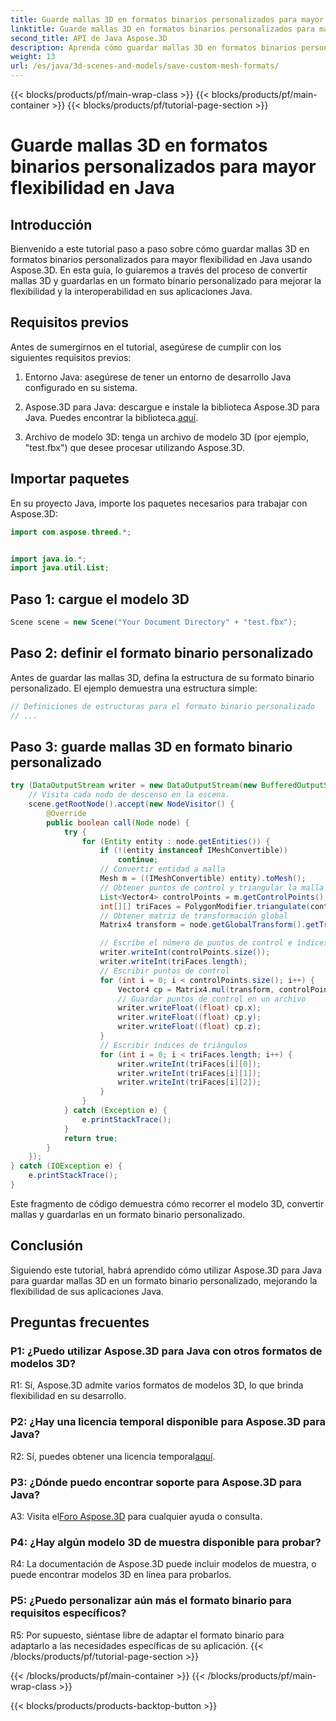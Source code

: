 ```yaml
---
title: Guarde mallas 3D en formatos binarios personalizados para mayor flexibilidad en Java
linktitle: Guarde mallas 3D en formatos binarios personalizados para mayor flexibilidad en Java
second_title: API de Java Aspose.3D
description: Aprenda cómo guardar mallas 3D en formatos binarios personalizados usando Aspose.3D para Java. Mejore la flexibilidad en las aplicaciones Java con este tutorial paso a paso.
weight: 13
url: /es/java/3d-scenes-and-models/save-custom-mesh-formats/
---
```


{{< blocks/products/pf/main-wrap-class >}}
{{< blocks/products/pf/main-container >}}
{{< blocks/products/pf/tutorial-page-section >}}

# Guarde mallas 3D en formatos binarios personalizados para mayor flexibilidad en Java

## Introducción

Bienvenido a este tutorial paso a paso sobre cómo guardar mallas 3D en formatos binarios personalizados para mayor flexibilidad en Java usando Aspose.3D. En esta guía, lo guiaremos a través del proceso de convertir mallas 3D y guardarlas en un formato binario personalizado para mejorar la flexibilidad y la interoperabilidad en sus aplicaciones Java.

## Requisitos previos

Antes de sumergirnos en el tutorial, asegúrese de cumplir con los siguientes requisitos previos:

1. Entorno Java: asegúrese de tener un entorno de desarrollo Java configurado en su sistema.

2.  Aspose.3D para Java: descargue e instale la biblioteca Aspose.3D para Java. Puedes encontrar la biblioteca.[aquí](https://releases.aspose.com/3d/java/).

3. Archivo de modelo 3D: tenga un archivo de modelo 3D (por ejemplo, "test.fbx") que desee procesar utilizando Aspose.3D.

## Importar paquetes

En su proyecto Java, importe los paquetes necesarios para trabajar con Aspose.3D:

```java
import com.aspose.threed.*;


import java.io.*;
import java.util.List;
```

## Paso 1: cargue el modelo 3D

```java
Scene scene = new Scene("Your Document Directory" + "test.fbx");
```

## Paso 2: definir el formato binario personalizado

Antes de guardar las mallas 3D, defina la estructura de su formato binario personalizado. El ejemplo demuestra una estructura simple:

```java
// Definiciones de estructuras para el formato binario personalizado
// ...
```

## Paso 3: guarde mallas 3D en formato binario personalizado

```java
try (DataOutputStream writer = new DataOutputStream(new BufferedOutputStream(new FileOutputStream("Your Document Directory" + "Save3DMeshesInCustomBinaryFormat_out")))) {
    // Visita cada nodo de descenso en la escena.
    scene.getRootNode().accept(new NodeVisitor() {
        @Override
        public boolean call(Node node) {
            try {
                for (Entity entity : node.getEntities()) {
                    if (!(entity instanceof IMeshConvertible))
                        continue;
                    // Convertir entidad a malla
                    Mesh m = ((IMeshConvertible) entity).toMesh();
                    // Obtener puntos de control y triangular la malla.
                    List<Vector4> controlPoints = m.getControlPoints();
                    int[][] triFaces = PolygonModifier.triangulate(controlPoints, m.getPolygons());
                    // Obtener matriz de transformación global
                    Matrix4 transform = node.getGlobalTransform().getTransformMatrix();

                    // Escribe el número de puntos de control e índices de triángulos.
                    writer.writeInt(controlPoints.size());
                    writer.writeInt(triFaces.length);
                    // Escribir puntos de control
                    for (int i = 0; i < controlPoints.size(); i++) {
                        Vector4 cp = Matrix4.mul(transform, controlPoints.get(i));
                        // Guardar puntos de control en un archivo
                        writer.writeFloat((float) cp.x);
                        writer.writeFloat((float) cp.y);
                        writer.writeFloat((float) cp.z);
                    }
                    // Escribir índices de triángulos
                    for (int i = 0; i < triFaces.length; i++) {
                        writer.writeInt(triFaces[i][0]);
                        writer.writeInt(triFaces[i][1]);
                        writer.writeInt(triFaces[i][2]);
                    }
                }
            } catch (Exception e) {
                e.printStackTrace();
            }
            return true;
        }
    });
} catch (IOException e) {
    e.printStackTrace();
}
```

Este fragmento de código demuestra cómo recorrer el modelo 3D, convertir mallas y guardarlas en un formato binario personalizado.

## Conclusión

Siguiendo este tutorial, habrá aprendido cómo utilizar Aspose.3D para Java para guardar mallas 3D en un formato binario personalizado, mejorando la flexibilidad de sus aplicaciones Java.

## Preguntas frecuentes

### P1: ¿Puedo utilizar Aspose.3D para Java con otros formatos de modelos 3D?

R1: Sí, Aspose.3D admite varios formatos de modelos 3D, lo que brinda flexibilidad en su desarrollo.

### P2: ¿Hay una licencia temporal disponible para Aspose.3D para Java?

 R2: Sí, puedes obtener una licencia temporal[aquí](https://purchase.aspose.com/temporary-license/).

### P3: ¿Dónde puedo encontrar soporte para Aspose.3D para Java?

 A3: Visita el[Foro Aspose.3D](https://forum.aspose.com/c/3d/18) para cualquier ayuda o consulta.

### P4: ¿Hay algún modelo 3D de muestra disponible para probar?

R4: La documentación de Aspose.3D puede incluir modelos de muestra, o puede encontrar modelos 3D en línea para probarlos.

### P5: ¿Puedo personalizar aún más el formato binario para requisitos específicos?

R5: Por supuesto, siéntase libre de adaptar el formato binario para adaptarlo a las necesidades específicas de su aplicación.
{{< /blocks/products/pf/tutorial-page-section >}}

{{< /blocks/products/pf/main-container >}}
{{< /blocks/products/pf/main-wrap-class >}}

{{< blocks/products/products-backtop-button >}}
